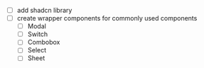 - [ ] add shadcn library
- [ ] create wrapper components for commonly used components
  - [ ] Modal
  - [ ] Switch
  - [ ] Combobox
  - [ ] Select
  - [ ] Sheet
